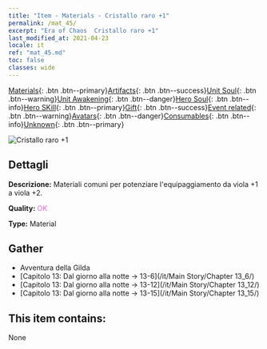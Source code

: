 ```yaml
---
title: "Item - Materials - Cristallo raro +1"
permalink: /mat_45/
excerpt: "Era of Chaos  Cristallo raro +1"
last_modified_at: 2021-04-23
locale: it
ref: "mat_45.md"
toc: false
classes: wide
---
```

 [Materials](/ItemsIT/){: .btn .btn--primary}[Artifacts](/ItemsIT/Artifacts/){: .btn .btn--success}[Unit Soul](/ItemsIT/UnitSoul/){: .btn .btn--warning}[Unit Awakening](/ItemsIT/UnitAwakening/){: .btn .btn--danger}[Hero Soul](/ItemsIT/HeroSoul/){: .btn .btn--info}[Hero SKill](/ItemsIT/HeroSkill/){: .btn .btn--primary}[Gift](/ItemsIT/Gift/){: .btn .btn--success}[Event related](/ItemsIT/Events/){: .btn .btn--warning}[Avatars](/ItemsIT/Avatars/){: .btn .btn--danger}[Consumables](/ItemsIT/Consumables/){: .btn .btn--info}[Unknown](/ItemsIT/Unknown/){: .btn .btn--primary}

 ![Cristallo raro +1](/images/t/i_cailiao_shuijing2.png)

## Dettagli
 **Descrizione:** Materiali comuni per potenziare l'equipaggiamento da viola +1 a viola +2.

 **Quality:** <span style="color: #DA70D6">OK</span>

 **Type:** Material

## Gather

*    Avventura della Gilda 
*    [Capitolo 13: Dal giorno alla notte -> 13-6](/it/Main Story/Chapter 13_6/) 
*    [Capitolo 13: Dal giorno alla notte -> 13-12](/it/Main Story/Chapter 13_12/) 
*    [Capitolo 13: Dal giorno alla notte -> 13-15](/it/Main Story/Chapter 13_15/) 

## This item contains:

  None

